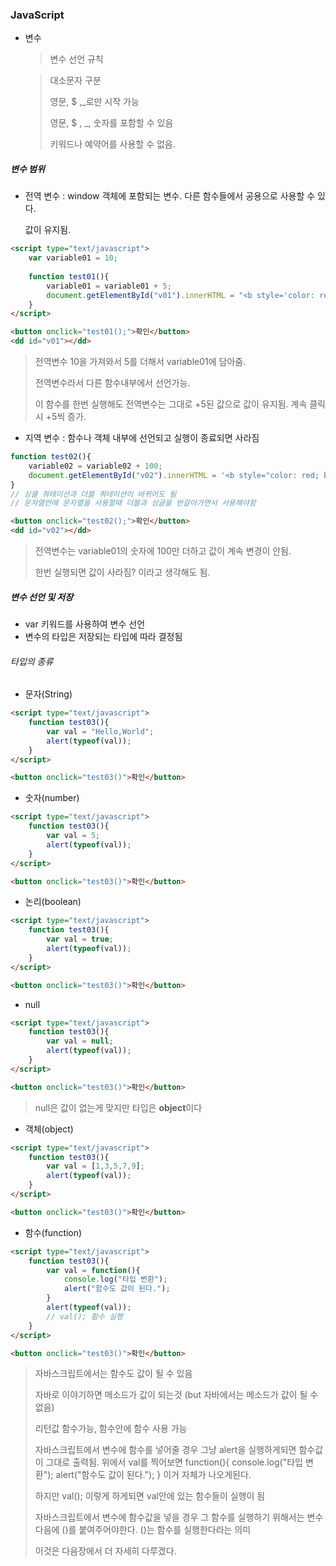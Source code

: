 ### JavaScript

- 변수

  > 변수 선언 규칙

  > 대소문자 구분
  >
  > 영문, $ ,_로만 시작 가능
  >
  > 영문, $ , _, 숫자를 포함할 수 있음
  >
  > 키워드나 예약어를 사용할 수 없음.



##### 변수 범위

- 전역 변수 : window 객체에 포함되는 변수. 다른 함수들에서 공용으로 사용할 수 있다.

  값이 유지됨.

```html
<script type="text/javascript">
    var variable01 = 10;
    
	function test01(){
        variable01 = variable01 + 5;
        document.getElementById("v01").innerHTML = "<b style='color: red; background-color: yellow;'>" + variable01 + "</b>"";
    }
</script>

<button onclick="test01();">확인</button>
<dd id="v01"></dd>
```

> 전역변수 10을 가져와서 5를 더해서 variable01에 담아줌.
>
> 전역변수라서 다른 함수내부에서 선언가능.
>
> 이 함수를 한번 실행해도 전역변수는 그대로 +5된 값으로 값이 유지됨. 계속 클릭시 +5씩 증가.



- 지역 변수 : 함수나 객체 내부에 선언되고 실행이 종료되면 사라짐

```javascript
function test02(){
    variable02 = variable02 + 100;
    document.getElementById("v02").innerHTML = '<b style="color: red; background-color: yellow;">' + variable02 + "</b>"";
}
// 싱클 쿼테이션과 더블 쿼테이션이 바뀌어도 됨 
// 문자열안에 문자열을 사용할때 더블과 싱글을 번갈아가면서 사용해야함
```

```html
<button onclick="test02();">확인</button>
<dd id="v02"></dd>
```

> 전역변수는 variable01의 숫자에 100만 더하고 값이 계속 변경이 안됨.
>
> 한번 실행되면 값이 사라짐? 이라고 생각해도 됨.



##### 변수 선언 및 저장

- var 키워드를 사용하여 변수 선언
- 변수의 타입은 저장되는 타입에 따라 결정됨



###### 타입의 종류

- 문자(String)

```html
<script type="text/javascript">
	function test03(){
        var val = "Hello,World";
        alert(typeof(val));
    }
</script>

<button onclick="test03()">확인</button>
```



- 숫자(number)

```html
<script type="text/javascript">
	function test03(){
        var val = 5;
        alert(typeof(val));
    }
</script>

<button onclick="test03()">확인</button>
```



- 논리(boolean)

```html
<script type="text/javascript">
	function test03(){
        var val = true;
        alert(typeof(val));
    }
</script>

<button onclick="test03()">확인</button>
```



- null

```html
<script type="text/javascript">
	function test03(){
        var val = null;
        alert(typeof(val));
    }
</script>

<button onclick="test03()">확인</button>
```

> null은 값이 없는게 맞지만 타입은 **object**이다



- 객체(object)

```html
<script type="text/javascript">
	function test03(){
        var val = [1,3,5,7,9];
        alert(typeof(val));
    }
</script>

<button onclick="test03()">확인</button>
```



- 함수(function)

```html
<script type="text/javascript">
	function test03(){
        var val = function(){
            console.log("타입 변환");
            alert("함수도 값이 된다.");
        }
        alert(typeof(val));
        // val(); 함수 실행
    }
</script>

<button onclick="test03()">확인</button>
```

> 자바스크립트에서는 함수도 값이 될 수 있음
>
> 자바로 이야기하면 메소드가 값이 되는것 (but 자바에서는 메소드가 값이 될 수 없음)
>
> 리턴값 함수가능, 함수안에 함수 사용 가능
>
> 자바스크립트에서 변수에 함수를 넣어줄 경우 그냥 alert을 실행하게되면 함수값이 그대로 출력됨. 위에서 val를 찍어보면 function(){
>             console.log("타입 변환");
>             alert("함수도 값이 된다.");
>         } 이거 자체가 나오게된다.
>
> 하지만 val(); 이렇게 하게되면 val안에 있는 함수들이 실행이 됨
>
> 자바스크립트에서 변수에 함수값을 넣을 경우 그 함수를 실행하기 위해서는 변수 다음에 ()를 붙여주어야한다. ()는 함수를 실행한다라는 의미
>
> 이것은 다음장에서 더 자세히 다루겠다.